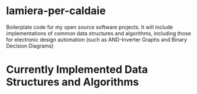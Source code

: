 lamiera-per-caldaie
===================

Boilerplate code for my open source software projects. It will include implementations of common data structures and algorithms, including those for electronic design automation (such as AND-Inverter Graphs and Binary Decision Diagrams)



Currently Implemented Data Structures and Algorithms
=====================================





